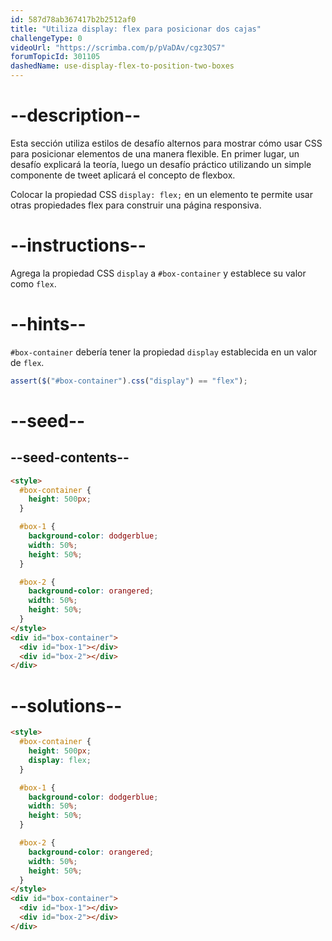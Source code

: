 ```yaml
---
id: 587d78ab367417b2b2512af0
title: "Utiliza display: flex para posicionar dos cajas"
challengeType: 0
videoUrl: "https://scrimba.com/p/pVaDAv/cgz3QS7"
forumTopicId: 301105
dashedName: use-display-flex-to-position-two-boxes
---
```


# --description--

Esta sección utiliza estilos de desafío alternos para mostrar cómo usar CSS para posicionar elementos de una manera flexible. En primer lugar, un desafío explicará la teoría, luego un desafío práctico utilizando un simple componente de tweet aplicará el concepto de flexbox.

Colocar la propiedad CSS `display: flex;` en un elemento te permite usar otras propiedades flex para construir una página responsiva.

# --instructions--

Agrega la propiedad CSS `display` a `#box-container` y establece su valor como `flex`.

# --hints--

`#box-container` debería tener la propiedad `display` establecida en un valor de `flex`.

```js
assert($("#box-container").css("display") == "flex");
```

# --seed--

## --seed-contents--

```html
<style>
  #box-container {
    height: 500px;
  }

  #box-1 {
    background-color: dodgerblue;
    width: 50%;
    height: 50%;
  }

  #box-2 {
    background-color: orangered;
    width: 50%;
    height: 50%;
  }
</style>
<div id="box-container">
  <div id="box-1"></div>
  <div id="box-2"></div>
</div>
```

# --solutions--

```html
<style>
  #box-container {
    height: 500px;
    display: flex;
  }

  #box-1 {
    background-color: dodgerblue;
    width: 50%;
    height: 50%;
  }

  #box-2 {
    background-color: orangered;
    width: 50%;
    height: 50%;
  }
</style>
<div id="box-container">
  <div id="box-1"></div>
  <div id="box-2"></div>
</div>
```
